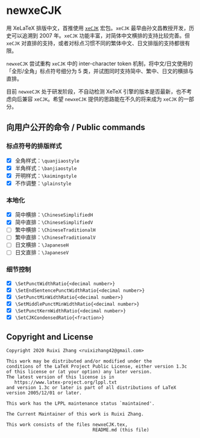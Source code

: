 # newxeCJK

用 XeLaTeX 排版中文，首推使用
[`xeCJK`](https://github.com/CTeX-org/ctex-kit/tree/master/xeCJK)
宏包。`xeCJK` 最早由孙文昌教授开发，历史可以追溯到 2007&nbsp;年。`xeCJK`
功能丰富，对简体中文横排的支持比较完善。但 `xeCJK`
对直排的支持，或者对标点习惯不同的繁体中文、日文排版的支持都很有限。

`newxeCJK` 尝试重构 `xeCJK` 中的 inter-character token
机制，将中文/日文使用的「全形/全角」标点符号细分为
5&nbsp;类，并试图同时支持简中、繁中、日文的横排与直排。

目前 `newxeCJK` 处于研发阶段，不自动检测 XeTeX
引擎的版本是否最新，也不考虑向后兼容 `xeCJK`。希望
`newxeCJK` 提供的思路能在不久的将来成为 `xeCJK` 的一部分。

## 向用户公开的命令 / Public commands

### 标点符号的排版样式

- [x] 全角样式：`\quanjiaostyle`
- [x] 半角样式：`\banjiaostyle`
- [x] 开明样式：`\kaimingstyle`
- [x] 不作调整：`\plainstyle`

### 本地化

- [x] 简中横排：`\ChineseSimplifiedH`
- [x] 简中直排：`\ChineseSimplifiedV`
- [ ] 繁中横排：`\ChineseTraditionalH`
- [ ] 繁中直排：`\ChineseTraditionalV`
- [ ] 日文横排：`\JapaneseH`
- [ ] 日文直排：`\JapaneseV`

### 细节控制

- [x] `\SetPunctWidthRatio{<decimal number>}`
- [x] `\SetEndSentencePunctWidthRatio{<decimal number>}`
- [x] `\SetPunctMinWidthRatio{<decimal number>}`
- [x] `\SetMiddlePunctMinWidthRatio{<decimal number>}`
- [x] `\SetPunctKernWidthRatio{<decimal number>}`
- [x] `\SetCJKCondensedRatio{<fraction>}`

## Copyright and License

    Copyright 2020 Ruixi Zhang <ruixizhang42@gmail.com>
    
    This work may be distributed and/or modified under the
    conditions of the LaTeX Project Public License, either version 1.3c
    of this license or (at your option) any later version.
    The latest version of this license is in
       https://www.latex-project.org/lppl.txt
    and version 1.3c or later is part of all distributions of LaTeX
    version 2005/12/01 or later.
    
    This work has the LPPL maintenance status `maintained'.
    
    The Current Maintainer of this work is Ruixi Zhang.
    
    This work consists of the files newxeCJK.tex,
                                    README.md (this file)